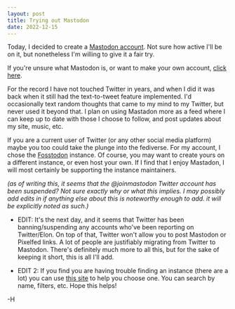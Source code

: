 ```yaml
---
layout: post
title: Trying out Mastodon
date: 2022-12-15
---
```


Today, I decided to create a [Mastodon account](https://fosstodon.org/@whiteVHS). Not sure how active I'll be on it, but nonetheless I'm willing to give it a fair try.

If you're unsure what Mastodon is, or want to make your own account, [click here](https://joinmastodon.org/).

For the record I have not touched Twitter in years, and when I did it was back when it still had the text-to-tweet feature implemented. I'd occasionally text random thoughts that came to my mind to my Twitter, but never used it beyond that. I plan on using Mastadon more as a feed where I can keep up to date with those I choose to follow, and post updates about my site, music, etc.

If you are a current user of Twitter (or any other social media platform) maybe you too could take the plunge into the fediverse.
For my account, I chose the [Fosstodon](https://fosstodon.org) instance. Of course, you may want to create yours on a different instance, or even host your own. If I find that I enjoy Mastadon, I will most certainly be supporting the instance maintainers.

*(as of writing this, it seems that the @joinmastodon Twitter account has been suspended? Not sure exactly why or what this implies. I may possibly add edits in if anything else about this is noteworthy enough to add. it will be explicitly noted as such.)*

* EDIT: It's the next day, and it seems that Twitter has been banning/suspending any accounts who've been reporting on Twitter/Elon. On top of that, Twitter won't allow you to post Mastodon or Pixelfed links. A lot of people are justifiably migrating from Twitter to Mastodon. There's definitely much more to all this, but for the sake of keeping it short, this is all I'll add.

* EDIT 2: If you find you are having trouble finding an instance (there are a lot) you can use [this site](https://instances.social/) to help you choose one. You can search by name, filters, etc. Hope this helps!

-H
